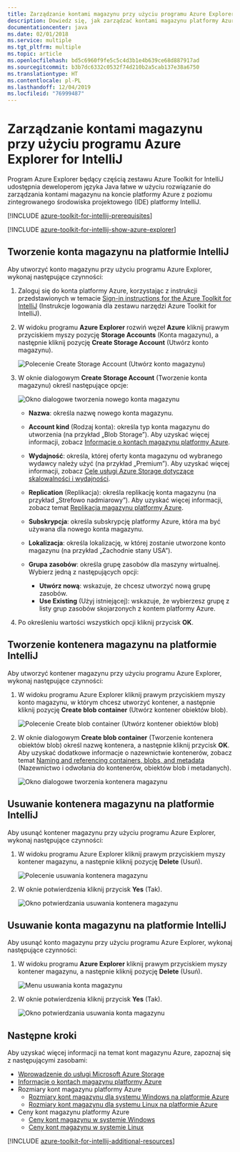 ```yaml
---
title: Zarządzanie kontami magazynu przy użyciu programu Azure Explorer for IntelliJ
description: Dowiedz się, jak zarządzać kontami magazynu platformy Azure za pomocą programu Azure Explorer for IntelliJ.
documentationcenter: java
ms.date: 02/01/2018
ms.service: multiple
ms.tgt_pltfrm: multiple
ms.topic: article
ms.openlocfilehash: bd5c6960f9fe5c5c4d3b1e4b639ce68d887917ad
ms.sourcegitcommit: b3b7dc6332c0532f74d210b2a5cab137e38a6750
ms.translationtype: HT
ms.contentlocale: pl-PL
ms.lasthandoff: 12/04/2019
ms.locfileid: "76999487"
---
```

# <a name="manage-storage-accounts-by-using-the-azure-explorer-for-intellij"></a>Zarządzanie kontami magazynu przy użyciu programu Azure Explorer for IntelliJ

Program Azure Explorer będący częścią zestawu Azure Toolkit for IntelliJ udostępnia deweloperom języka Java łatwe w użyciu rozwiązanie do zarządzania kontami magazynu na koncie platformy Azure z poziomu zintegrowanego środowiska projektowego (IDE) platformy IntelliJ.

[!INCLUDE [azure-toolkit-for-intellij-prerequisites](../includes/azure-toolkit-for-intellij-prerequisites.md)]

[!INCLUDE [azure-toolkit-for-intellij-show-azure-explorer](../includes/azure-toolkit-for-intellij-show-azure-explorer.md)]

## <a name="create-a-storage-account-in-intellij"></a>Tworzenie konta magazynu na platformie IntelliJ

Aby utworzyć konto magazynu przy użyciu programu Azure Explorer, wykonaj następujące czynności:

1. Zaloguj się do konta platformy Azure, korzystając z instrukcji przedstawionych w temacie [Sign-in instructions for the Azure Toolkit for IntelliJ] (Instrukcje logowania dla zestawu narzędzi Azure Toolkit for IntelliJ). 

2. W widoku programu **Azure Explorer** rozwiń węzeł **Azure** kliknij prawym przyciskiem myszy pozycję **Storage Accounts** (Konta magazynu), a następnie kliknij pozycję **Create Storage Account** (Utwórz konto magazynu).

   ![Polecenie Create Storage Account (Utwórz konto magazynu)][CS01]

3. W oknie dialogowym **Create Storage Account** (Tworzenie konta magazynu) określ następujące opcje:

   ![Okno dialogowe tworzenia nowego konta magazynu][CS02]

   * **Nazwa**: określa nazwę nowego konta magazynu.

   * **Account kind** (Rodzaj konta): określa typ konta magazynu do utworzenia (na przykład „Blob Storage”). Aby uzyskać więcej informacji, zobacz [Informacje o kontach magazynu platformy Azure]. 

   * **Wydajność**: określa, której oferty konta magazynu od wybranego wydawcy należy użyć (na przykład „Premium”). Aby uzyskać więcej informacji, zobacz [Cele usługi Azure Storage dotyczące skalowalności i wydajności]. 

   * **Replication** (Replikacja): określa replikację konta magazynu (na przykład „Strefowo nadmiarowy”). Aby uzyskać więcej informacji, zobacz temat [Replikacja magazynu platformy Azure]. 

   * **Subskrypcja**: określa subskrypcję platformy Azure, która ma być używana dla nowego konta magazynu.

   * **Lokalizacja**: określa lokalizację, w której zostanie utworzone konto magazynu (na przykład „Zachodnie stany USA”).

   * **Grupa zasobów**: określa grupę zasobów dla maszyny wirtualnej. Wybierz jedną z następujących opcji:
      * **Utwórz nową**: wskazuje, że chcesz utworzyć nową grupę zasobów.
      * **Use Existing** (Użyj istniejącej): wskazuje, że wybierzesz grupę z listy grup zasobów skojarzonych z kontem platformy Azure.

4. Po określeniu wartości wszystkich opcji kliknij przycisk **OK**.

## <a name="create-a-storage-container-in-intellij"></a>Tworzenie kontenera magazynu na platformie IntelliJ

Aby utworzyć kontener magazynu przy użyciu programu Azure Explorer, wykonaj następujące czynności:

1. W widoku programu Azure Explorer kliknij prawym przyciskiem myszy konto magazynu, w którym chcesz utworzyć kontener, a następnie kliknij pozycję **Create blob container** (Utwórz kontener obiektów blob).

   ![Polecenie Create blob container (Utwórz kontener obiektów blob)][CC01]

2. W oknie dialogowym **Create blob container** (Tworzenie kontenera obiektów blob) określ nazwę kontenera, a następnie kliknij przycisk **OK**. Aby uzyskać dodatkowe informacje o nazewnictwie kontenerów, zobacz temat [Naming and referencing containers, blobs, and metadata] (Nazewnictwo i odwołania do kontenerów, obiektów blob i metadanych).

   ![Okno dialogowe tworzenia kontenera magazynu][CC02]

## <a name="delete-a-storage-container-in-intellij"></a>Usuwanie kontenera magazynu na platformie IntelliJ

Aby usunąć kontener magazynu przy użyciu programu Azure Explorer, wykonaj następujące czynności:

1. W widoku programu Azure Explorer kliknij prawym przyciskiem myszy kontener magazynu, a następnie kliknij pozycję **Delete** (Usuń).

   ![Polecenie usuwania kontenera magazynu][DC01]

2. W oknie potwierdzenia kliknij przycisk **Yes** (Tak).

   ![Okno potwierdzania usuwania kontenera magazynu][DC02]

## <a name="delete-a-storage-account-in-intellij"></a>Usuwanie konta magazynu na platformie IntelliJ

Aby usunąć konto magazynu przy użyciu programu Azure Explorer, wykonaj następujące czynności:

1. W widoku programu **Azure Explorer** kliknij prawym przyciskiem myszy kontener magazynu, a następnie kliknij pozycję **Delete** (Usuń).

   ![Menu usuwania konta magazynu][DS01]

2. W oknie potwierdzenia kliknij przycisk **Yes** (Tak).

   ![Okno potwierdzania usuwania konta magazynu][DS02]

## <a name="next-steps"></a>Następne kroki

Aby uzyskać więcej informacji na temat kont magazynu Azure, zapoznaj się z następującymi zasobami:

* [Wprowadzenie do usługi Microsoft Azure Storage]
* [Informacje o kontach magazynu platformy Azure]
* Rozmiary kont magazynu platformy Azure
  * [Rozmiary kont magazynu dla systemu Windows na platformie Azure]
  * [Rozmiary kont magazynu dla systemu Linux na platformie Azure]
* Ceny kont magazynu platformy Azure
  * [Ceny kont magazynu w systemie Windows]
  * [Ceny kont magazynu w systemie Linux]

[!INCLUDE [azure-toolkit-for-intellij-additional-resources](../includes/azure-toolkit-for-intellij-additional-resources.md)]

<!-- URL List -->

[Sign-in instructions for the Azure Toolkit for IntelliJ]: ./azure-toolkit-for-intellij-sign-in-instructions.md (Instrukcje logowania dotyczące zestawu narzędzi Azure Toolkit for IntelliJ)
[Wprowadzenie do usługi Microsoft Azure Storage]: /azure/storage/storage-introduction
[Informacje o kontach magazynu platformy Azure]: /azure/storage/storage-create-storage-account
[Replikacja magazynu platformy Azure]: /azure/storage/storage-redundancy
[Cele usługi Azure Storage dotyczące skalowalności i wydajności]: /azure/storage/storage-scalability-targets
[Naming and referencing containers, blobs, and metadata]: https://go.microsoft.com/fwlink/?LinkId=255555 (Nazewnictwo i odwołania do kontenerów, obiektów blob i metadanych)

[Rozmiary kont magazynu dla systemu Windows na platformie Azure]: /azure/virtual-machines/virtual-machines-windows-sizes
[Rozmiary kont magazynu dla systemu Linux na platformie Azure]: /azure/virtual-machines/virtual-machines-linux-sizes
[Ceny kont magazynu w systemie Windows]: https://azure.microsoft.com/pricing/details/virtual-machines/windows/
[Ceny kont magazynu w systemie Linux]: https://azure.microsoft.com/pricing/details/virtual-machines/linux/

<!-- IMG List -->

[CS01]: media/azure-toolkit-for-intellij-managing-storage-accounts-using-azure-explorer/CS01.png
[CS02]: media/azure-toolkit-for-intellij-managing-storage-accounts-using-azure-explorer/CS02.png
[CC01]: media/azure-toolkit-for-intellij-managing-storage-accounts-using-azure-explorer/CC01.png
[CC02]: media/azure-toolkit-for-intellij-managing-storage-accounts-using-azure-explorer/CC02.png

[DS01]: media/azure-toolkit-for-intellij-managing-storage-accounts-using-azure-explorer/DS01.png
[DS02]: media/azure-toolkit-for-intellij-managing-storage-accounts-using-azure-explorer/DS02.png
[DC01]: media/azure-toolkit-for-intellij-managing-storage-accounts-using-azure-explorer/DC01.png
[DC02]: media/azure-toolkit-for-intellij-managing-storage-accounts-using-azure-explorer/DC02.png
